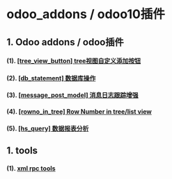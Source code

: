 # odoo_addons / odoo10插件

## 1. Odoo addons / odoo插件

#### (1). [[tree_view_button] tree视图自定义添加按钮](tree_view_button)

#### (2). [[db_statement] 数据库操作](db_statement)

#### (3). [[message_post_model] 消息日志跟踪增强](message_post_model)

#### (4). [[rowno_in_tree] Row Number in tree/list view](rowno_in_tree)

#### (5). [[hs_query] 数据报表分析 ](hs_query)


## 1. tools

#### (1). [xml rpc tools](odoo_xmlrpc)
